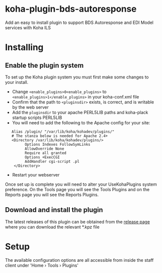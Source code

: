 # koha-plugin-bds-autoresponse
Add an easy to install plugin to support BDS Autoresponse and EDI Model services with Koha ILS

# Installing

## Enable the plugin system

To set up the Koha plugin system you must first make some changes to your install.

* Change `<enable_plugins>0<enable_plugins>` to `<enable_plugins>1</enable_plugins>` in your koha-conf.xml file
* Confirm that the path to `<pluginsdir>` exists, is correct, and is writable by the web server
* Add the `pluginsdir` to your apache PERL5LIB paths and koha-plack startup scripts PERL5LIB
* You will need to add the following to the Apache config for your site:
```
   Alias /plugin/ "/var/lib/koha/kohadev/plugins/"
   # The stanza below is needed for Apache 2.4+
   <Directory /var/lib/koha/kohadev/plugins/>
         Options Indexes FollowSymLinks
         AllowOverride None
         Require all granted
         Options +ExecCGI
         AddHandler cgi-script .pl
    </Directory>
```

* Restart your webserver

Once set up is complete you will need to alter your UseKohaPlugins system preference. On the Tools page you will see the Tools Plugins and on the Reports page you will see the Reports Plugins.

## Download and install the plugin

The latest releases of this plugin can be obtained from the [release page](https://github.com/ptfs-europe/koha-plugin-bds-autoresponse/releases) where you can download the relevant *.kpz file

# Setup

The available configuration options are all accessible from inside the staff client under 'Home › Tools › Plugins'

